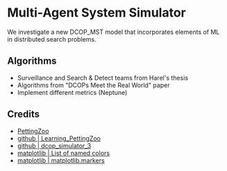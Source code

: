 # Multi-Agent System Simulator

We investigate a new DCOP_MST model that incorporates elements of ML in distributed search problems.

## Algorithms

- Surveillance and Search & Detect teams from Harel's thesis
- Algorithms from "DCOPs Meet the Real World" paper
- Implement different metrics (Neptune)

## Credits

- [PettingZoo](https://www.pettingzoo.ml/#)
- [github | Learning_PettingZoo](https://github.com/Arseni1919/Learning_PettingZoo)
- [github | dcop_simulator_3](https://github.com/Arseni1919/dcop_simulator_3)
- [matplotlib | List of named colors](https://matplotlib.org/stable/gallery/color/named_colors.html)
- [matplotlib | matplotlib.markers](https://matplotlib.org/stable/api/markers_api.html)
